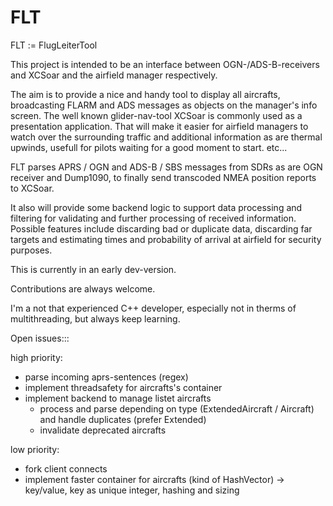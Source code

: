 # FLT
FLT := FlugLeiterTool

This project is intended to be an interface between OGN-/ADS-B-receivers and XCSoar and the airfield manager respectively.

The aim is to provide a nice and handy tool to display all aircrafts, broadcasting FLARM and ADS messages as objects on the manager's info screen. The well known glider-nav-tool XCSoar is commonly used as a presentation application.
That will make it easier for airfield managers to watch over the surrounding  traffic and additional information as are thermal upwinds, usefull for pilots waiting for a good moment to start.
etc...


FLT parses APRS / OGN and ADS-B / SBS messages from SDRs as are OGN receiver and Dump1090, to finally send transcoded NMEA position reports to XCSoar.

It also will provide some backend logic to support data processing and filtering for validating and further processing of received information.  Possible features include discarding bad or duplicate data, discarding far targets and estimating times and probability of arrival at airfield for security purposes.

This is currently in an early dev-version.


Contributions are always welcome.

I'm a not that experienced C++ developer, especially not in therms of multithreading, but always keep learning.


Open issues:::

high priority:

- parse incoming aprs-sentences (regex)
- implement threadsafety for aircrafts's container
- implement backend to manage listet aircrafts
  - process and parse depending on type (ExtendedAircraft / Aircraft) and handle duplicates (prefer Extended)
  - invalidate deprecated aircrafts

low priority:

- fork client connects
- implement faster container for aircrafts (kind of HashVector) -> key/value, key as unique integer, hashing and sizing

 
  
